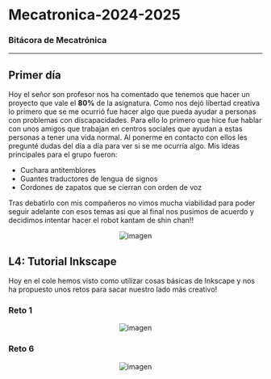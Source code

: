 # Mecatronica-2024-2025
### Bitácora de Mecatrónica
-------------------------------------------------------------
## Primer día
Hoy el señor son profesor nos ha comentado que tenemos que hacer un proyecto que vale el **80%** de la asignatura. Como nos dejó libertad creativa lo primero que se me ocurrió fue hacer algo que pueda ayudar a personas con problemas con discapacidades. Para ello lo primero que hice fue hablar con unos amigos que trabajan en centros sociales que ayudan a estas personas a tener una vida normal. Al ponerme en contacto con ellos les pregunté dudas del día a día para ver si se me ocurría algo. Mis ideas principales para el grupo fueron:

- Cuchara antitemblores
- Guantes traductores de lengua de signos
- Cordones de zapatos que se cierran con orden de voz

Tras debatirlo con mis compañeros no vimos mucha viabilidad para poder seguir adelante con esos temas asi que al final nos pusimos de acuerdo y decidimos intentar hacer el robot kantam de shin chan!!


<div align="center">
  <img src="https://github.com/user-attachments/assets/128acd29-ff4f-4f6f-bbd8-c0d0526493f2" alt="imagen">
</div>



## L4: Tutorial Inkscape
Hoy en el cole hemos visto como utilizar cosas básicas de Inkscape y nos ha propuesto unos retos para sacar nuestro lado más creativo!

### Reto 1
<div align="center">
  <img src="https://github.com/user-attachments/assets/592dc438-32d7-4425-8b8e-dfb0d99c9c58" alt="imagen">
</div>

### Reto 6
<div align="center">
  <img src="https://github.com/user-attachments/assets/b4027637-2a07-4311-be16-e0aa1d9ba0a9" alt="imagen">
</div>
